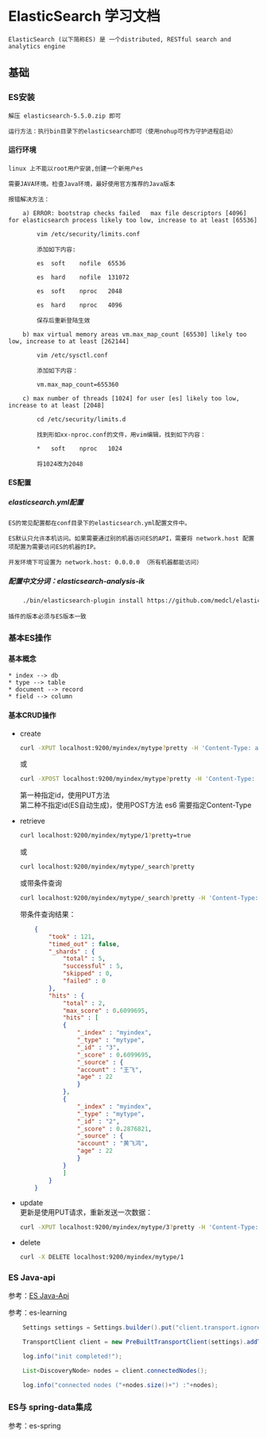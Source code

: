 # ElasticSearch 学习文档

    ElasticSearch (以下简称ES) 是 一个distributed, RESTful search and analytics engine

## 基础

### ES安装

    解压 elasticsearch-5.5.0.zip 即可

    运行方法：执行bin目录下的elasticsearch即可（使用nohup可作为守护进程启动）

#### 运行环境

    linux 上不能以root用户安装,创建一个新用户es

    需要JAVA环境。检查Java环境，最好使用官方推荐的Java版本

    报错解决方法：

        a) ERROR: bootstrap checks failed   max file descriptors [4096] for elasticsearch process likely too low, increase to at least [65536]

            vim /etc/security/limits.conf

            添加如下内容:

            es  soft    nofile  65536

            es  hard    nofile  131072

            es  soft    nproc   2048

            es  hard    nproc   4096

            保存后重新登陆生效

        b) max virtual memory areas vm.max_map_count [65530] likely too low, increase to at least [262144]

            vim /etc/sysctl.conf

            添加如下内容：

            vm.max_map_count=655360

        c) max number of threads [1024] for user [es] likely too low, increase to at least [2048]

            cd /etc/security/limits.d

            找到形如xx-nproc.conf的文件，用vim编辑，找到如下内容：

            *   soft    nproc   1024

            将1024改为2048

#### ES配置

##### elasticsearch.yml配置

    ES的常见配置都在conf目录下的elasticsearch.yml配置文件中。

    ES默认只允许本机访问。如果需要通过别的机器访问ES的API，需要将 network.host 配置项配置为需要访问ES的机器的IP。

    开发环境下可设置为 network.host: 0.0.0.0 （所有机器都能访问）

##### 配置中文分词：elasticsearch-analysis-ik

```bash
    ./bin/elasticsearch-plugin install https://github.com/medcl/elasticsearch-analysis-ik/releases/download/v5.5.0/elasticsearch-analysis-ik-5.5.0.zip
```

    插件的版本必须与ES版本一致

### 基本ES操作

#### 基本概念

    * index --> db
    * type --> table
    * document --> record
    * field --> column


#### 基本CRUD操作

* create   

    ```bash 
    curl -XPUT localhost:9200/myindex/mytype?pretty -H 'Content-Type: application/json' -d '{"account":"liuwenai","age":25}'
    ```   
    或   
    ```bash  
    curl -XPOST localhost:9200/myindex/mytype?pretty -H 'Content-Type: application/json' -d '{"account":"liuwenai","age":25}'
    ```


    第一种指定id，使用PUT方法  
    第二种不指定id(ES自动生成)，使用POST方法
    es6 需要指定Content-Type

* retrieve  

    ```bash  
    curl localhost:9200/myindex/mytype/1?pretty=true
    ```  
    或  
    ```bash  
    curl localhost:9200/myindex/mytype/_search?pretty
    ```  
    或带条件查询  
    ```bash  
    curl localhost:9200/myindex/mytype/_search?pretty -H 'Content-Type: application/json' -d '{"query": {"match": {"account":"飞"}}}'
    ```  
    带条件查询结果：  
    ```json  
        {
            "took" : 121,
            "timed_out" : false,
            "_shards" : {
                "total" : 5,
                "successful" : 5,
                "skipped" : 0,
                "failed" : 0
            },
            "hits" : {
                "total" : 2,
                "max_score" : 0.6099695,
                "hits" : [
                {
                    "_index" : "myindex",
                    "_type" : "mytype",
                    "_id" : "3",
                    "_score" : 0.6099695,
                    "_source" : {
                    "account" : "王飞",
                    "age" : 22
                    }
                },
                {
                    "_index" : "myindex",
                    "_type" : "mytype",
                    "_id" : "2",
                    "_score" : 0.2876821,
                    "_source" : {
                    "account" : "黄飞鸿",
                    "age" : 22
                    }
                }
                ]
            }
        }

    ```

* update  
    更新是使用PUT请求，重新发送一次数据：
    ```bash  
    curl -XPUT localhost:9200/myindex/mytype/3?pretty -H 'Content-Type: application/json' -d '{"account":"王飞", "age": 26}'
    ```


* delete 
    ```bash  
    curl -X DELETE localhost:9200/myindex/mytype/1
    ```

### ES Java-api

参考：[ES Java-Api](https://www.elastic.co/guide/en/elasticsearch/client/java-api/5.6/index.html)

参考：es-learning

```java
    Settings settings = Settings.builder().put("client.transport.ignore_cluster_name", true).put("client.transport.ping_timeout", "30s").put("client.transport.sniff", true).build();

	TransportClient client = new PreBuiltTransportClient(settings).addTransportAddress(new InetSocketTransportAddress(InetAddress.getByName("192.168.146.128"), 9300));

	log.info("init completed!");

	List<DiscoveryNode> nodes = client.connectedNodes();

	log.info("connected nodes ("+nodes.size()+") :"+nodes);
```

### ES与 spring-data集成

参考：es-spring
